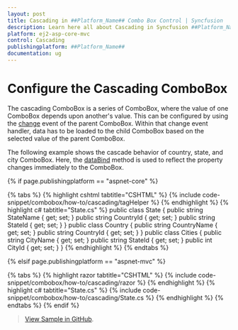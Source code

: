 ```yaml
---
layout: post
title: Cascading in ##Platform_Name## Combo Box Control | Syncfusion
description: Learn here all about Cascading in Syncfusion ##Platform_Name## Combo Box control of Syncfusion Essential JS 2 and more.
platform: ej2-asp-core-mvc
control: Cascading
publishingplatform: ##Platform_Name##
documentation: ug
---
```



# Configure the Cascading ComboBox

The cascading ComboBox is a series of ComboBox, where the value of one ComboBox depends upon another's value. This can be configured by using the [change](https://help.syncfusion.com/cr/cref_files/aspnetcore-js2/Syncfusion.EJ2~Syncfusion.EJ2.DropDowns.ComboBox~Change.html) event of the parent ComboBox. Within that change event handler, data has to be loaded to the child ComboBox based on the selected value of the parent ComboBox.

The following example shows the cascade behavior of country, state, and city ComboBox. Here, the [dataBind](https://help.syncfusion.com/cr/cref_files/aspnetcore-js2/Syncfusion.EJ2~Syncfusion.EJ2.DropDowns.ComboBoxBuilder~DataBound.html) method is used to reflect the property changes immediately to the ComboBox.

{% if page.publishingplatform == "aspnet-core" %}

{% tabs %}
{% highlight cshtml tabtitle="CSHTML" %}
{% include code-snippet/combobox/how-to/cascading/tagHelper %}
{% endhighlight %}
{% highlight c# tabtitle="State.cs" %}
public class State
{
    public string StateName { get; set; }
    public string CountryId { get; set; }
    public string StateId { get; set; }
}
public class Country
{
    public string CountryName { get; set; }
    public string CountryId { get; set; }
}
public class Cities
{
    public string CityName { get; set; }
    public string StateId { get; set; }
    public int CityId { get; set; }
}
{% endhighlight %}
{% endtabs %}

{% elsif page.publishingplatform == "aspnet-mvc" %}

{% tabs %}
{% highlight razor tabtitle="CSHTML" %}
{% include code-snippet/combobox/how-to/cascading/razor %}
{% endhighlight %}
{% highlight c# tabtitle="State.cs" %}
{% include code-snippet/combobox/how-to/cascading/State.cs %}
{% endhighlight %}
{% endtabs %}
{% endif %}

> [View Sample in GitHub](https://github.com/SyncfusionExamples/ASP-NET-Core-UG-Examples/tree/main/ComboBox/ComboBoxHowToSample).